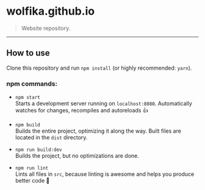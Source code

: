 # wolfika.github.io

> Website repository.

----

## How to use
Clone this repository and run `npm install` (or highly recommended: `yarn`).

### npm commands:

* `npm start` <br>
  Starts a development server running on `localhost:8080`. Automatically watches for changes, recompiles and autoreloads 👍

* `npm build` <br>
  Builds the entire project, optimizing it along the way. Built files are located in the `dist` directory.

* `npm run build:dev` <br>
  Builds the project, but no optimizations are done.

* `npm run lint` <br>
  Lints all files in `src`, because linting is awesome and helps you produce better code 🎉
